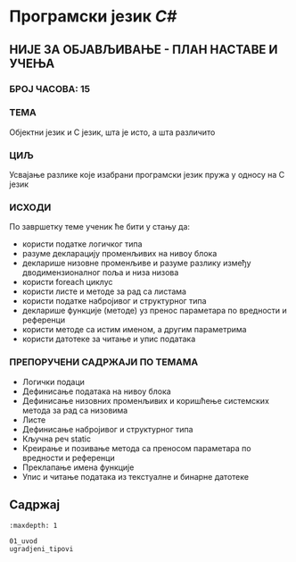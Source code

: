 # Програмски језик *C#*

## НИЈЕ ЗА ОБЈАВЉИВАЊЕ - ПЛАН НАСТАВЕ И УЧЕЊА

### БРОЈ ЧАСОВА: 15

### ТЕМА

Објектни језик и C језик, шта је исто, а шта различито

### ЦИЉ

Усвајање разлике које изабрани програмски језик пружа у односу на C језик

### ИСХОДИ

По завршетку теме ученик ће бити у стању да:

* користи податке логичког типа
* разуме декларацију променљивих на нивоу блока
* декларише низовне променљиве и разуме разлику између дводимензионалног поља и
низа низова
* користи foreach циклус
* користи листе и методе за рад са листама
* користи податке набројивог и структурног типа
* декларише функције (методе) уз пренос параметара по вредности и референци
* користи методе са истим именом, а другим параметрима
* користи датотеке за читање и упис података

### ПРЕПОРУЧЕНИ САДРЖАЈИ ПО ТЕМАМА

* Логички подаци
* Дефинисање података на нивоу блока
* Дефинисање низовних променљивих и коришћење системских метода за рад са
низовима
* Листе
* Дефинисање набројивог и структурног типа
* Кључна реч static
* Креирање и позивање метода са преносом параметара по вредности и референци
* Преклапање имена функције
* Упис и читање података из текстуалне и бинарне датотеке

## Садржај

```{toctree}
:maxdepth: 1

01_uvod
ugradjeni_tipovi
```
